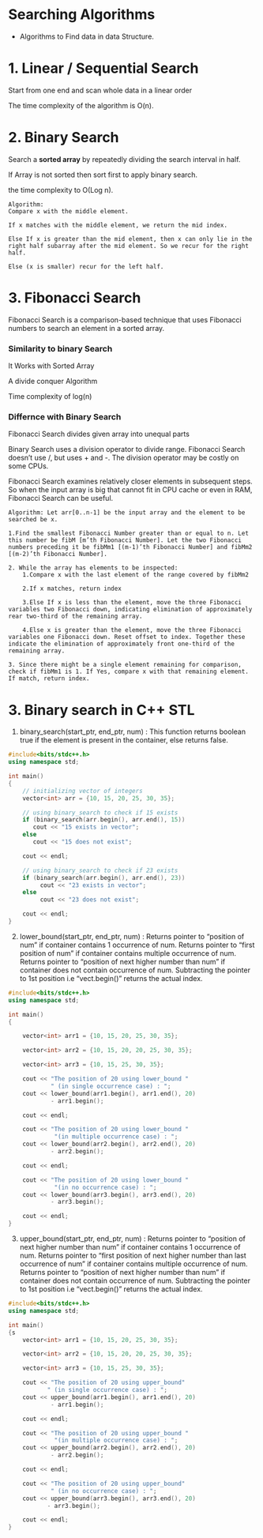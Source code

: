 # Searching Algorithms

- Algorithms to Find data in data Structure.

# 1. Linear / Sequential Search

Start from one end and scan whole data in a linear order

The time complexity of the algorithm is O(n).

# 2. Binary Search

Search a **sorted array** by repeatedly dividing the search interval in half.

If Array is not sorted then sort first to apply binary search.

the time complexity to O(Log n).

```
Algorithm:
Compare x with the middle element.

If x matches with the middle element, we return the mid index.

Else If x is greater than the mid element, then x can only lie in the right half subarray after the mid element. So we recur for the right half.

Else (x is smaller) recur for the left half.
```

# 3. Fibonacci Search

Fibonacci Search is a comparison-based technique that uses Fibonacci numbers to search an element in a sorted array.

### Similarity to binary Search

It Works with Sorted Array

A divide conquer Algorithm

Time complexity of log(n)

### Differnce with Binary Search

Fibonacci Search divides given array into unequal parts

Binary Search uses a division operator to divide range. Fibonacci Search doesn’t use /, but uses + and -. The division operator may be costly on some CPUs.

Fibonacci Search examines relatively closer elements in subsequent steps. So when the input array is big that cannot fit in CPU cache or even in RAM, Fibonacci Search can be useful.

```
Algorithm: Let arr[0..n-1] be the input array and the element to be searched be x.

1.Find the smallest Fibonacci Number greater than or equal to n. Let this number be fibM [m’th Fibonacci Number]. Let the two Fibonacci numbers preceding it be fibMm1 [(m-1)’th Fibonacci Number] and fibMm2 [(m-2)’th Fibonacci Number].

2. While the array has elements to be inspected:
    1.Compare x with the last element of the range covered by fibMm2

    2.If x matches, return index

    3.Else If x is less than the element, move the three Fibonacci variables two Fibonacci down, indicating elimination of approximately rear two-third of the remaining array.

    4.Else x is greater than the element, move the three Fibonacci variables one Fibonacci down. Reset offset to index. Together these indicate the elimination of approximately front one-third of the remaining array.

3. Since there might be a single element remaining for comparison, check if fibMm1 is 1. If Yes, compare x with that remaining element. If match, return index.
```

# 3. Binary search in C++ STL

1. binary_search(start_ptr, end_ptr, num) : This function returns boolean true if the element is present in the container, else returns false.

```c++
#include<bits/stdc++.h>
using namespace std;

int main()
{
    // initializing vector of integers
    vector<int> arr = {10, 15, 20, 25, 30, 35};

    // using binary_search to check if 15 exists
    if (binary_search(arr.begin(), arr.end(), 15))
       cout << "15 exists in vector";
    else
       cout << "15 does not exist";

    cout << endl;

    // using binary_search to check if 23 exists
    if (binary_search(arr.begin(), arr.end(), 23))
         cout << "23 exists in vector";
    else
         cout << "23 does not exist";

    cout << endl;
}
```

2. lower_bound(start_ptr, end_ptr, num) : Returns pointer to “position of num” if container contains 1 occurrence of num. Returns pointer to “first position of num” if container contains multiple occurrence of num. Returns pointer to “position of next higher number than num” if container does not contain occurrence of num. Subtracting the pointer to 1st position i.e “vect.begin()” returns the actual index.

```C++
#include<bits/stdc++.h>
using namespace std;

int main()
{

    vector<int> arr1 = {10, 15, 20, 25, 30, 35};

    vector<int> arr2 = {10, 15, 20, 20, 25, 30, 35};

    vector<int> arr3 = {10, 15, 25, 30, 35};

    cout << "The position of 20 using lower_bound "
            " (in single occurrence case) : ";
    cout << lower_bound(arr1.begin(), arr1.end(), 20)
            - arr1.begin();

    cout << endl;

    cout << "The position of 20 using lower_bound "
             "(in multiple occurrence case) : ";
    cout << lower_bound(arr2.begin(), arr2.end(), 20)
            - arr2.begin();

    cout << endl;

    cout << "The position of 20 using lower_bound "
             "(in no occurrence case) : ";
    cout << lower_bound(arr3.begin(), arr3.end(), 20)
            - arr3.begin();

    cout << endl;
}
```

3. upper_bound(start_ptr, end_ptr, num) : Returns pointer to “position of next higher number than num” if container contains 1 occurrence of num. Returns pointer to “first position of next higher number than last occurrence of num” if container contains multiple occurrence of num. Returns pointer to “position of next higher number than num” if container does not contain occurrence of num. Subtracting the pointer to 1st position i.e “vect.begin()” returns the actual index.

```c++
#include<bits/stdc++.h>
using namespace std;

int main()
{s
    vector<int> arr1 = {10, 15, 20, 25, 30, 35};

    vector<int> arr2 = {10, 15, 20, 20, 25, 30, 35};

    vector<int> arr3 = {10, 15, 25, 30, 35};

    cout << "The position of 20 using upper_bound"
           " (in single occurrence case) : ";
    cout << upper_bound(arr1.begin(), arr1.end(), 20)
            - arr1.begin();

    cout << endl;

    cout << "The position of 20 using upper_bound "
             "(in multiple occurrence case) : ";
    cout << upper_bound(arr2.begin(), arr2.end(), 20)
            - arr2.begin();

    cout << endl;

    cout << "The position of 20 using upper_bound"
            " (in no occurrence case) : ";
    cout << upper_bound(arr3.begin(), arr3.end(), 20)
           - arr3.begin();

    cout << endl;
}

```

